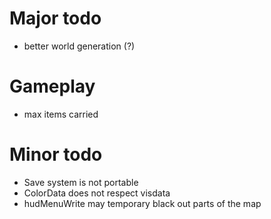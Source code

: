 Major todo
==========
* better world generation (?)

Gameplay
========
* max items carried

Minor todo
==========
* Save system is not portable
* ColorData does not respect visdata
* hudMenuWrite may temporary black out parts of the map
